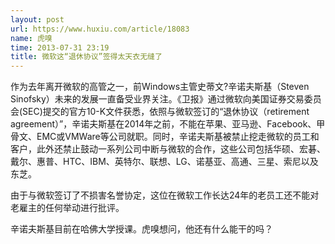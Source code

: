 ```yaml
---
layout: post
url: https://www.huxiu.com/article/18083
name: 虎嗅
time: 2013-07-31 23:19
title: 微软这“退休协议”签得太天衣无缝了
---
```

作为去年离开微软的高管之一，前Windows主管史蒂文?辛诺夫斯基（Steven Sinofsky）未来的发展一直备受业界关注。《卫报》通过微软向美国证券交易委员会(SEC)提交的官方10-K文件获悉，依照与微软签订的“退休协议（retirement agreement）”，辛诺夫斯基在2014年之前，不能在苹果、亚马逊、Facebook、甲骨文、EMC或VMWare等公司就职。同时，辛诺夫斯基被禁止挖走微软的员工和客户，此外还禁止鼓动一系列公司中断与微软的合作，这些公司包括华硕、宏碁、戴尔、惠普、HTC、IBM、英特尔、联想、LG、诺基亚、高通、三星、索尼以及东芝。

由于与微软签订了不损害名誉协定，这位在微软工作长达24年的老员工还不能对老雇主的任何举动进行批评。

辛诺夫斯基目前在哈佛大学授课。虎嗅想问，他还有什么能干的吗？

